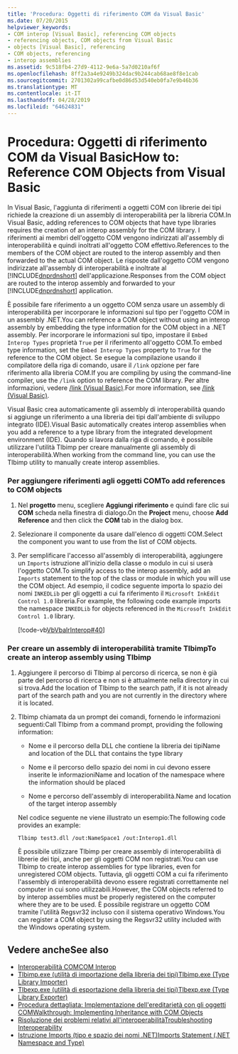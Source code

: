 ```yaml
---
title: 'Procedura: Oggetti di riferimento COM da Visual Basic'
ms.date: 07/20/2015
helpviewer_keywords:
- COM interop [Visual Basic], referencing COM objects
- referencing objects, COM objects from Visual Basic
- objects [Visual Basic], referencing
- COM objects, referencing
- interop assemblies
ms.assetid: 9c518fb4-27d9-4112-9e6a-5a7d0210af6f
ms.openlocfilehash: 8ff2a3a4e9249b324dac9b244cab68ae8f8e1cab
ms.sourcegitcommit: 2701302a99cafbe0d86d53d540eb0fa7e9b46b36
ms.translationtype: MT
ms.contentlocale: it-IT
ms.lasthandoff: 04/28/2019
ms.locfileid: "64624831"
---
```

# <a name="how-to-reference-com-objects-from-visual-basic"></a><span data-ttu-id="c3d7a-102">Procedura: Oggetti di riferimento COM da Visual Basic</span><span class="sxs-lookup"><span data-stu-id="c3d7a-102">How to: Reference COM Objects from Visual Basic</span></span>
<span data-ttu-id="c3d7a-103">In Visual Basic, l'aggiunta di riferimenti a oggetti COM con librerie dei tipi richiede la creazione di un assembly di interoperabilità per la libreria COM.</span><span class="sxs-lookup"><span data-stu-id="c3d7a-103">In Visual Basic, adding references to COM objects that have type libraries requires the creation of an interop assembly for the COM library.</span></span> <span data-ttu-id="c3d7a-104">I riferimenti ai membri dell'oggetto COM vengono indirizzati all'assembly di interoperabilità e quindi inoltrati all'oggetto COM effettivo.</span><span class="sxs-lookup"><span data-stu-id="c3d7a-104">References to the members of the COM object are routed to the interop assembly and then forwarded to the actual COM object.</span></span> <span data-ttu-id="c3d7a-105">Le risposte dall'oggetto COM vengono indirizzate all'assembly di interoperabilità e inoltrate al [!INCLUDE[dnprdnshort](~/includes/dnprdnshort-md.md)] dell'applicazione.</span><span class="sxs-lookup"><span data-stu-id="c3d7a-105">Responses from the COM object are routed to the interop assembly and forwarded to your [!INCLUDE[dnprdnshort](~/includes/dnprdnshort-md.md)] application.</span></span>  
  
 <span data-ttu-id="c3d7a-106">È possibile fare riferimento a un oggetto COM senza usare un assembly di interoperabilità per incorporare le informazioni sul tipo per l'oggetto COM in un assembly .NET.</span><span class="sxs-lookup"><span data-stu-id="c3d7a-106">You can reference a COM object without using an interop assembly by embedding the type information for the COM object in a .NET assembly.</span></span> <span data-ttu-id="c3d7a-107">Per incorporare le informazioni sul tipo, impostare il `Embed Interop Types` proprietà `True` per il riferimento all'oggetto COM.</span><span class="sxs-lookup"><span data-stu-id="c3d7a-107">To embed type information, set the `Embed Interop Types` property to `True` for the reference to the COM object.</span></span> <span data-ttu-id="c3d7a-108">Se esegue la compilazione usando il compilatore della riga di comando, usare il `/link` opzione per fare riferimento alla libreria COM.</span><span class="sxs-lookup"><span data-stu-id="c3d7a-108">If you are compiling by using the command-line compiler, use the `/link` option to reference the COM library.</span></span> <span data-ttu-id="c3d7a-109">Per altre informazioni, vedere [/link (Visual Basic)](../../../visual-basic/reference/command-line-compiler/link.md).</span><span class="sxs-lookup"><span data-stu-id="c3d7a-109">For more information, see [/link (Visual Basic)](../../../visual-basic/reference/command-line-compiler/link.md).</span></span>  
  
 <span data-ttu-id="c3d7a-110">Visual Basic crea automaticamente gli assembly di interoperabilità quando si aggiunge un riferimento a una libreria dei tipi dall'ambiente di sviluppo integrato (IDE).</span><span class="sxs-lookup"><span data-stu-id="c3d7a-110">Visual Basic automatically creates interop assemblies when you add a reference to a type library from the integrated development environment (IDE).</span></span> <span data-ttu-id="c3d7a-111">Quando si lavora dalla riga di comando, è possibile utilizzare l'utilità Tlbimp per creare manualmente gli assembly di interoperabilità.</span><span class="sxs-lookup"><span data-stu-id="c3d7a-111">When working from the command line, you can use the Tlbimp utility to manually create interop assemblies.</span></span>  
  
### <a name="to-add-references-to-com-objects"></a><span data-ttu-id="c3d7a-112">Per aggiungere riferimenti agli oggetti COM</span><span class="sxs-lookup"><span data-stu-id="c3d7a-112">To add references to COM objects</span></span>  
  
1. <span data-ttu-id="c3d7a-113">Nel **progetto** menu, scegliere **Aggiungi riferimento** e quindi fare clic sui **COM** scheda nella finestra di dialogo.</span><span class="sxs-lookup"><span data-stu-id="c3d7a-113">On the **Project** menu, choose **Add Reference** and then click the **COM** tab in the dialog box.</span></span>  
  
2. <span data-ttu-id="c3d7a-114">Selezionare il componente da usare dall'elenco di oggetti COM.</span><span class="sxs-lookup"><span data-stu-id="c3d7a-114">Select the component you want to use from the list of COM objects.</span></span>  
  
3. <span data-ttu-id="c3d7a-115">Per semplificare l'accesso all'assembly di interoperabilità, aggiungere un `Imports` istruzione all'inizio della classe o modulo in cui si userà l'oggetto COM.</span><span class="sxs-lookup"><span data-stu-id="c3d7a-115">To simplify access to the interop assembly, add an `Imports` statement to the top of the class or module in which you will use the COM object.</span></span> <span data-ttu-id="c3d7a-116">Ad esempio, il codice seguente importa lo spazio dei nomi `INKEDLib` per gli oggetti a cui fa riferimento il `Microsoft InkEdit Control 1.0` libreria.</span><span class="sxs-lookup"><span data-stu-id="c3d7a-116">For example, the following code example imports the namespace `INKEDLib` for objects referenced in the `Microsoft InkEdit Control 1.0` library.</span></span>  
  
     [!code-vb[VbVbalrInterop#40](~/samples/snippets/visualbasic/VS_Snippets_VBCSharp/VbVbalrInterop/VB/Class1.vb#40)]  
  
### <a name="to-create-an-interop-assembly-using-tlbimp"></a><span data-ttu-id="c3d7a-117">Per creare un assembly di interoperabilità tramite Tlbimp</span><span class="sxs-lookup"><span data-stu-id="c3d7a-117">To create an interop assembly using Tlbimp</span></span>  
  
1. <span data-ttu-id="c3d7a-118">Aggiungere il percorso di Tlbimp al percorso di ricerca, se non è già parte del percorso di ricerca e non si è attualmente nella directory in cui si trova.</span><span class="sxs-lookup"><span data-stu-id="c3d7a-118">Add the location of Tlbimp to the search path, if it is not already part of the search path and you are not currently in the directory where it is located.</span></span>  
  
2. <span data-ttu-id="c3d7a-119">Tlbimp chiamata da un prompt dei comandi, fornendo le informazioni seguenti:</span><span class="sxs-lookup"><span data-stu-id="c3d7a-119">Call Tlbimp from a command prompt, providing the following information:</span></span>  
  
    - <span data-ttu-id="c3d7a-120">Nome e il percorso della DLL che contiene la libreria dei tipi</span><span class="sxs-lookup"><span data-stu-id="c3d7a-120">Name and location of the DLL that contains the type library</span></span>  
  
    - <span data-ttu-id="c3d7a-121">Nome e il percorso dello spazio dei nomi in cui devono essere inserite le informazioni</span><span class="sxs-lookup"><span data-stu-id="c3d7a-121">Name and location of the namespace where the information should be placed</span></span>  
  
    - <span data-ttu-id="c3d7a-122">Nome e percorso dell'assembly di interoperabilità.</span><span class="sxs-lookup"><span data-stu-id="c3d7a-122">Name and location of the target interop assembly</span></span>  
  
     <span data-ttu-id="c3d7a-123">Nel codice seguente ne viene illustrato un esempio:</span><span class="sxs-lookup"><span data-stu-id="c3d7a-123">The following code provides an example:</span></span>  
  
    ```  
    Tlbimp test3.dll /out:NameSpace1 /out:Interop1.dll  
    ```  
  
     <span data-ttu-id="c3d7a-124">È possibile utilizzare Tlbimp per creare assembly di interoperabilità di librerie dei tipi, anche per gli oggetti COM non registrati.</span><span class="sxs-lookup"><span data-stu-id="c3d7a-124">You can use Tlbimp to create interop assemblies for type libraries, even for unregistered COM objects.</span></span> <span data-ttu-id="c3d7a-125">Tuttavia, gli oggetti COM a cui fa riferimento l'assembly di interoperabilità devono essere registrati correttamente nel computer in cui sono utilizzabili.</span><span class="sxs-lookup"><span data-stu-id="c3d7a-125">However, the COM objects referred to by interop assemblies must be properly registered on the computer where they are to be used.</span></span> <span data-ttu-id="c3d7a-126">È possibile registrare un oggetto COM tramite l'utilità Regsvr32 incluso con il sistema operativo Windows.</span><span class="sxs-lookup"><span data-stu-id="c3d7a-126">You can register a COM object by using the Regsvr32 utility included with the Windows operating system.</span></span>  
  
## <a name="see-also"></a><span data-ttu-id="c3d7a-127">Vedere anche</span><span class="sxs-lookup"><span data-stu-id="c3d7a-127">See also</span></span>

- [<span data-ttu-id="c3d7a-128">Interoperabilità COM</span><span class="sxs-lookup"><span data-stu-id="c3d7a-128">COM Interop</span></span>](../../../visual-basic/programming-guide/com-interop/index.md)
- [<span data-ttu-id="c3d7a-129">Tlbimp.exe (utilità di importazione della libreria dei tipi)</span><span class="sxs-lookup"><span data-stu-id="c3d7a-129">Tlbimp.exe (Type Library Importer)</span></span>](../../../framework/tools/tlbimp-exe-type-library-importer.md)
- [<span data-ttu-id="c3d7a-130">Tlbexp.exe (utilità di esportazione della libreria dei tipi)</span><span class="sxs-lookup"><span data-stu-id="c3d7a-130">Tlbexp.exe (Type Library Exporter)</span></span>](../../../framework/tools/tlbexp-exe-type-library-exporter.md)
- [<span data-ttu-id="c3d7a-131">Procedura dettagliata: Implementazione dell'ereditarietà con gli oggetti COM</span><span class="sxs-lookup"><span data-stu-id="c3d7a-131">Walkthrough: Implementing Inheritance with COM Objects</span></span>](../../../visual-basic/programming-guide/com-interop/walkthrough-implementing-inheritance-with-com-objects.md)
- [<span data-ttu-id="c3d7a-132">Risoluzione dei problemi relativi all'interoperabilità</span><span class="sxs-lookup"><span data-stu-id="c3d7a-132">Troubleshooting Interoperability</span></span>](../../../visual-basic/programming-guide/com-interop/troubleshooting-interoperability.md)
- [<span data-ttu-id="c3d7a-133">Istruzione Imports (tipo e spazio dei nomi .NET)</span><span class="sxs-lookup"><span data-stu-id="c3d7a-133">Imports Statement (.NET Namespace and Type)</span></span>](../../../visual-basic/language-reference/statements/imports-statement-net-namespace-and-type.md)

